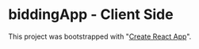 # biddingApp - Client Side

This project was bootstrapped with "[Create React App](https://github.com/facebook/create-react-app)".
